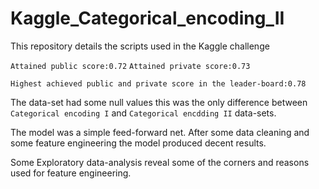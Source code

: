 # Kaggle_Categorical_encoding_II
This repository details the scripts used in the Kaggle challenge

`Attained public score:0.72`
`Attained private score:0.73`

`Highest achieved public and private score in the leader-board:0.78`

The data-set had some null values this was the only difference between
`Categorical encoding I` and `Categorical encdding II` data-sets.

The model was a simple feed-forward net. After some data cleaning and
some feature engineering the model produced decent results.

Some Exploratory data-analysis reveal some of the corners and reasons used
for feature engineering. 

